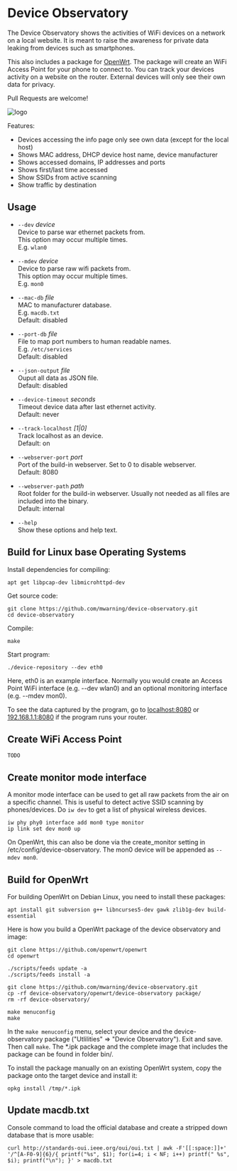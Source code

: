 # Device Observatory

The Device Observatory shows the activities of WiFi devices on a network on a local website. It is meant to raise the awareness for private data leaking from devices such as smartphones.

This also includes a package for [OpenWrt](http://openwrt.org). The package will create an WiFi Access Point for your phone to connect to. You can track your devices activity on a website on the router. External devices will only see their own data for privacy.

Pull Requests are welcome!

![logo](www/logo.png)

Features:
 * Devices accessing the info page only see own data (except for the local host)
 * Shows MAC address, DHCP device host name, device manufacturer
 * Shows accessed domains, IP addresses and ports
 * Shows first/last time accessed
 * Show SSIDs from active scanning
 * Show traffic by destination

## Usage

  * `--dev` *device*  
    Device to parse war ethernet packets from.  
    This option may occur multiple times.  
    E.g. `wlan0`  

  * `--mdev` *device*  
    Device to parse raw wifi packets from.  
    This option may occur multiple times.  
    E.g. `mon0`  

  * `--mac-db` *file*  
    MAC to manufacturer database.  
    E.g. `macdb.txt`  
    Default: disabled

  * `--port-db` *file*  
    File to map port numbers to human readable names.  
    E.g. `/etc/services`  
    Default: disabled

  * `--json-output` *file*  
    Ouput all data as JSON file.  
    Default: disabled

  * `--device-timeout` *seconds*  
    Timeout device data after last ethernet activity.  
    Default: never

  * `--track-localhost` *[1|0]*  
    Track localhost as an device.  
    Default: on

  * `--webserver-port` *port*  
    Port of the build-in webserver. Set to 0 to disable webserver.  
    Default: 8080

  * `--webserver-path` *path*  
    Root folder for the build-in webserver. Usually not needed as all files are included into the binary.  
    Default: internal

  * `--help`  
    Show these options and help text.

## Build for Linux base Operating Systems

Install dependencies for compiling:
```
apt get libpcap-dev libmicrohttpd-dev
```

Get source code:
```
git clone https://github.com/mwarning/device-observatory.git
cd device-observatory
```

Compile:
```
make
```

Start program:
```
./device-repository --dev eth0
```

Here, eth0 is an example interface.
Normally you would create an Access Point WiFi interface (e.g. --dev wlan0) and an optional monitoring interface (e.g. --mdev mon0).

To see the data captured by the program, go to [localhost:8080](http://localhost:8080) or [192.168.1.1:8080](http://192.168.1.1:8080) if the program runs your router.

## Create WiFi Access Point

```
TODO
```

## Create monitor mode interface

A monitor mode interface can be used to get all raw packets from the air on a specific channel. This is useful to detect active SSID scanning by phones/devices.
Do `iw dev` to get a list of physical wireless devices.

```
iw phy phy0 interface add mon0 type monitor
ip link set dev mon0 up
```

On OpenWrt, this can also be done via the create_monitor setting in /etc/config/device-observatory.
The mon0 device will be appended as `--mdev mon0`.

## Build for OpenWrt

For building OpenWrt on Debian Linux, you need to install these packages:
```
apt install git subversion g++ libncurses5-dev gawk zlib1g-dev build-essential
```

Here is how you build a OpenWrt package of the device observatory and image:

```
git clone https://github.com/openwrt/openwrt
cd openwrt

./scripts/feeds update -a
./scripts/feeds install -a

git clone https://github.com/mwarning/device-observatory.git
cp -rf device-observatory/openwrt/device-observatory package/
rm -rf device-observatory/

make menuconfig
make
```

In the `make menuconfig` menu, select your device and the device-observatory package ("Utlilities" => "Device Observatory"). Exit and save. Then call `make`.
The \*.ipk package and the complete image that includes the package can be found in folder bin/.

To install the package manually on an existing OpenWrt system, copy the package onto the target device and install it:

```
opkg install /tmp/*.ipk
```

## Update macdb.txt

Console command to load the official database and create a stripped down database that is more usable:

```
curl http://standards-oui.ieee.org/oui/oui.txt | awk -F'[[:space:]]+' '/^[A-F0-9]{6}/{ printf("%s", $1); for(i=4; i < NF; i++) printf(" %s", $i); printf("\n"); }' > macdb.txt
```
